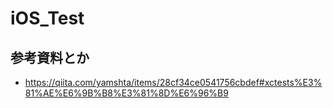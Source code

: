 # iOS_Test
## 参考資料とか
- https://qiita.com/yamshta/items/28cf34ce0541756cbdef#xctests%E3%81%AE%E6%9B%B8%E3%81%8D%E6%96%B9
